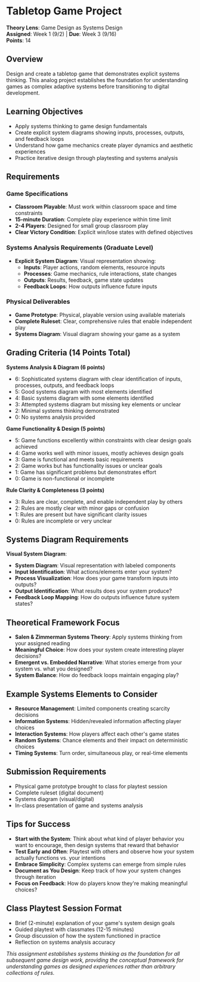 # Tabletop Game Project
**Theory Lens**: Game Design as Systems Design  
**Assigned**: Week 1 (9/2) | **Due**: Week 3 (9/16)  
**Points**: 14

## Overview
Design and create a tabletop game that demonstrates explicit systems thinking. This analog project establishes the foundation for understanding games as complex adaptive systems before transitioning to digital development.

## Learning Objectives
- Apply systems thinking to game design fundamentals
- Create explicit system diagrams showing inputs, processes, outputs, and feedback loops
- Understand how game mechanics create player dynamics and aesthetic experiences
- Practice iterative design through playtesting and systems analysis

## Requirements

### Game Specifications
- **Classroom Playable**: Must work within classroom space and time constraints
- **15-minute Duration**: Complete play experience within time limit
- **2-4 Players**: Designed for small group classroom play
- **Clear Victory Condition**: Explicit win/lose states with defined objectives

### Systems Analysis Requirements (Graduate Level)
- **Explicit System Diagram**: Visual representation showing:
  - **Inputs**: Player actions, random elements, resource inputs
  - **Processes**: Game mechanics, rule interactions, state changes  
  - **Outputs**: Results, feedback, game state updates
  - **Feedback Loops**: How outputs influence future inputs

### Physical Deliverables
- **Game Prototype**: Physical, playable version using available materials
- **Complete Ruleset**: Clear, comprehensive rules that enable independent play
- **Systems Diagram**: Visual diagram showing your game as a system

## Grading Criteria (14 Points Total)

**Systems Analysis & Diagram (6 points)**
- 6: Sophisticated systems diagram with clear identification of inputs, processes, outputs, and feedback loops
- 5: Good systems diagram with most elements identified
- 4: Basic systems diagram with some elements identified
- 3: Attempted systems diagram but missing key elements or unclear
- 2: Minimal systems thinking demonstrated
- 0: No systems analysis provided

**Game Functionality & Design (5 points)**  
- 5: Game functions excellently within constraints with clear design goals achieved
- 4: Game works well with minor issues, mostly achieves design goals
- 3: Game is functional and meets basic requirements
- 2: Game works but has functionality issues or unclear goals
- 1: Game has significant problems but demonstrates effort
- 0: Game is non-functional or incomplete

**Rule Clarity & Completeness (3 points)**
- 3: Rules are clear, complete, and enable independent play by others
- 2: Rules are mostly clear with minor gaps or confusion
- 1: Rules are present but have significant clarity issues
- 0: Rules are incomplete or very unclear

## Systems Diagram Requirements
**Visual System Diagram**:
- **System Diagram**: Visual representation with labeled components
- **Input Identification**: What actions/elements enter your system?
- **Process Visualization**: How does your game transform inputs into outputs?
- **Output Identification**: What results does your system produce?
- **Feedback Loop Mapping**: How do outputs influence future system states?

## Theoretical Framework Focus
- **Salen & Zimmerman Systems Theory**: Apply systems thinking from your assigned reading
- **Meaningful Choice**: How does your system create interesting player decisions?
- **Emergent vs. Embedded Narrative**: What stories emerge from your system vs. what you designed?
- **System Balance**: How do feedback loops maintain engaging play?

## Example Systems Elements to Consider
- **Resource Management**: Limited components creating scarcity decisions
- **Information Systems**: Hidden/revealed information affecting player choices
- **Interaction Systems**: How players affect each other's game states
- **Random Systems**: Chance elements and their impact on deterministic choices
- **Timing Systems**: Turn order, simultaneous play, or real-time elements

## Submission Requirements
- Physical game prototype brought to class for playtest session
- Complete ruleset (digital document)
- Systems diagram (visual/digital)
- In-class presentation of game and systems analysis

## Tips for Success
- **Start with the System**: Think about what kind of player behavior you want to encourage, then design systems that reward that behavior
- **Test Early and Often**: Playtest with others and observe how your system actually functions vs. your intentions
- **Embrace Simplicity**: Complex systems can emerge from simple rules
- **Document as You Design**: Keep track of how your system changes through iteration
- **Focus on Feedback**: How do players know they're making meaningful choices?

## Class Playtest Session Format
- Brief (2-minute) explanation of your game's system design goals
- Guided playtest with classmates (12-15 minutes)
- Group discussion of how the system functioned in practice
- Reflection on systems analysis accuracy

*This assignment establishes systems thinking as the foundation for all subsequent game design work, providing the conceptual framework for understanding games as designed experiences rather than arbitrary collections of rules.*
